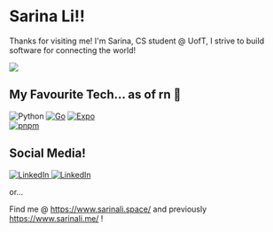 # Sarina Li!!

Thanks for visiting me! I'm Sarina, CS student @ UofT, I strive to build software for connecting the world!

![](https://komarev.com/ghpvc/?username=sarinali)

## My Favourite Tech... as of rn 🤲

![Python](https://img.shields.io/badge/Python-3776AB?style=for-the-badge&logo=python&logoColor=white)
[![Go](https://img.shields.io/badge/Go-%2300ADD8.svg?&logo=go&logoColor=white&style=plastic)](#)
[![Expo](https://img.shields.io/badge/Expo-000020?logo=expo&logoColor=fff&style=plastic)](#)\
[![pnpm](https://img.shields.io/badge/pnpm-F69220?logo=pnpm&logoColor=fff&style=plastic)](#)


## Social Media!

<a href="https://www.linkedin.com/in/sarinali/" target="_blank">
  <img src="https://img.shields.io/badge/linkedin-%230077B5.svg?style=for-the-badge&logo=linkedin&logoColor=white" alt="LinkedIn"/>
</a>
<a href="https://www.notion.so/Sarina-s-Corner-a44daa48a7e64578986486f859f767af" target="_blank">
  <img src="https://img.shields.io/badge/Notion-000?logo=notion&logoColor=fff" alt="LinkedIn"/>
</a>

or...

Find me @ https://www.sarinali.space/ and previously https://www.sarinali.me/ !
